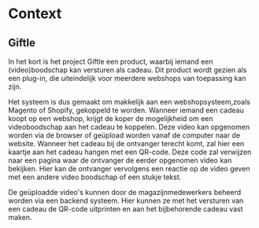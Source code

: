 # Context

## Giftle

In het kort is het project Giftle een product, waarbij iemand een (video)boodschap kan versturen als cadeau. Dit product wordt gezien als een plug-in, die uiteindelijk voor meerdere webshops van toepassing kan zijn.

Het systeem is dus gemaakt om makkelijk aan een webshopsysteem,zoals Magento of Shopify, gekoppeld te worden. Wanneer iemand een cadeau koopt op een webshop, krijgt de koper de mogelijkheid om een videoboodschap aan het cadeau te koppelen. Deze video kan opgenomen worden via de browser of geüpload worden vanaf de computer naar de website. Wanneer het cadeau bij de ontvanger terecht komt, zal hier een kaartje aan het cadeau hangen met een QR-code. Deze code zal verwijzen naar een pagina waar de ontvanger de eerder opgenomen video kan bekijken. Hier kan de ontvanger vervolgens een reactie op de video geven met een andere video boodschap of een stukje tekst.

De geüploadde video's kunnen door de magazijnmedewerkers beheerd worden via een backend systeem. Hier kunnen ze met het versturen van een cadeau de QR-code uitprinten en aan het bijbehorende cadeau vast maken.

<!--
Intent

A context section should answer the following types of questions:

• What is this software project/product/system all about?
• What is it that’s being built?
• How does it fit into the existing environment? (e.g. systems, business processes, etc) • Who is using it? (users, roles, actors, personas, etc)
-->
